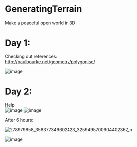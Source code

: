 # GeneratingTerrain
Make a peaceful open world in 3D

# Day 1:
Checking out references: <br />
http://paulbourke.net/geometry/polygonise/ <br />

![image](https://user-images.githubusercontent.com/63902542/166130535-5912b393-0b55-4489-925f-bf0c3047ffec.png)

# Day 2:
Help <br />
![image](https://user-images.githubusercontent.com/63902542/166137308-d3052186-26ec-48fe-b0de-8c00bd86c344.png)
![image](https://user-images.githubusercontent.com/63902542/166137618-e25da6e6-0ffe-4dd3-897d-69f05cfbe2af.png)

After 6 hours:

![278979858_358377349602423_3259495700904402367_n](https://user-images.githubusercontent.com/63902542/166149820-1ac509f2-2f9d-4953-8294-dbcf0303fa03.png)

![image](https://user-images.githubusercontent.com/63902542/166149856-d7072b28-66d7-427f-b373-05323dfd56dc.png)
